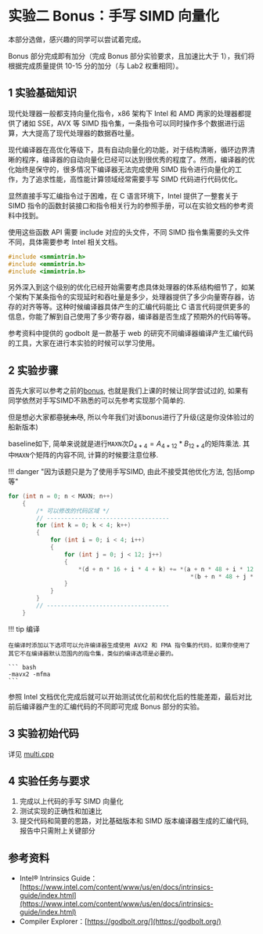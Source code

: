 # 实验二 Bonus：手写 SIMD 向量化

本部分选做，感兴趣的同学可以尝试着完成。

Bonus 部分完成即有加分（完成 Bonus 部分实验要求，且加速比大于 1），我们将根据完成质量提供 10-15 分的加分（与 Lab2 权重相同）。

<!-- ## 1 实验环境

[aistation 平台](https://aistation.zju.edu.cn:32206) -->

## 1 实验基础知识

现代处理器一般都支持向量化指令，x86 架构下 Intel 和 AMD 两家的处理器都提供了诸如 SSE，AVX 等 SIMD 指令集，一条指令可以同时操作多个数据进行运算，大大提高了现代处理器的数据吞吐量。

现代编译器在高优化等级下，具有自动向量化的功能，对于结构清晰，循环边界清晰的程序，编译器的自动向量化已经可以达到很优秀的程度了。然而，编译器的优化始终是保守的，很多情况下编译器无法完成使用 SIMD 指令进行向量化的工作，为了追求性能，高性能计算领域经常需要手写 SIMD 代码进行代码优化。

显然直接手写汇编指令过于困难，在 C 语言环境下，Intel 提供了一整套关于 SIMD 指令的函数封装接口和指令相关行为的参照手册，可以在实验文档的参考资料中找到。

使用这些函数 API 需要 include 对应的头文件，不同 SIMD 指令集需要的头文件不同，具体需要参考 Intel 相关文档。

```c
#include <smmintrin.h>
#include <emmintrin.h>
#include <immintrin.h>
```

另外深入到这个级别的优化已经开始需要考虑具体处理器的体系结构细节了，如某个架构下某条指令的实现延时和吞吐量是多少，处理器提供了多少向量寄存器，访存的对齐等等。这种时候编译器具体产生的汇编代码能比 C 语言代码提供更多的信息，你能了解到自己使用了多少寄存器，编译器是否生成了预期外的代码等等。

参考资料中提供的 godbolt 是一款基于 web 的研究不同编译器编译产生汇编代码的工具，大家在进行本实验的时候可以学习使用。

## 2 实验步骤

首先大家可以参考之前的[bonus](https://zjusct.pages.zjusct.io/summer-course-2023/HPC101-Labs-2023/Lab2.5-Vectors-Bonus/), 也就是我们上课的时候让同学尝试过的, 如果有同学依然对手写SIMD不熟悉的可以先参考实现那个简单的.

但是想必大家都~~意犹未尽~~, 所以今年我们对该bonus进行了升级(这是你没体验过的船新版本)

baseline如下, 简单来说就是进行`MAXN`次$D_{4*4}=A_{4*12}*B_{12*4}$的矩阵乘法.
其中`MAXN`个矩阵的内容不同, 计算的时候要注意位移.

!!! danger "因为该题只是为了使用手写SIMD, 由此不接受其他优化方法, 包括omp等"

```c
for (int n = 0; n < MAXN; n++)
    {
        /* 可以修改的代码区域 */
        // -----------------------------------
        for (int k = 0; k < 4; k++)
        {
            for (int i = 0; i < 4; i++)
            {
                for (int j = 0; j < 12; j++)
                {
                    *(d + n * 16 + i * 4 + k) += *(a + n * 48 + i * 12 + j) * \
                                                    *(b + n * 48 + j * 4 + k);
                }
            }
        }
        // -----------------------------------
    }
```

!!! tip 编译

    在编译时添加以下选项可以允许编译器生成使用 AVX2 和 FMA 指令集的代码，如果你使用了其它不在编译器默认范围内的指令集，类似的编译选项是必要的。

    ``` bash
    -mavx2 -mfma
    ```

参照 Intel 文档优化完成后就可以开始测试优化前和优化后的性能差距，最后对比前后编译器产生的汇编代码的不同即可完成 Bonus 部分的实验。

## 3 实验初始代码

详见 [multi.cpp](https://git.zju.edu.cn/zjusct/summer_hpc101_2024/hpc-101-labs-2024/-/blob/main/docs/Lab2.5-Vectors-Bonus/multi.cpp)

## 4 实验任务与要求

1. 完成以上代码的手写 SIMD 向量化
2. 测试实现的正确性和加速比
3. 提交代码和简要的思路，对比基础版本和 SIMD 版本编译器生成的汇编代码, 报告中只需附上关键部分

## 参考资料

- Intel® Intrinsics Guide： [https://www.intel.com/content/www/us/en/docs/intrinsics-guide/index.html](https://www.intel.com/content/www/us/en/docs/intrinsics-guide/index.html)
- Compiler Explorer：[https://godbolt.org/](https://godbolt.org/)
